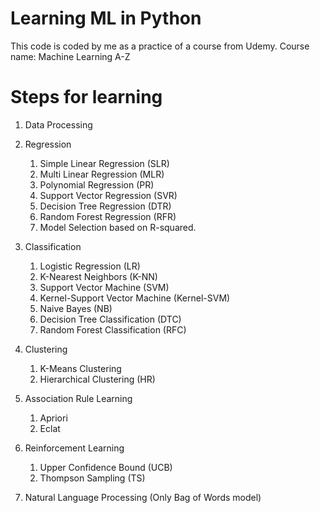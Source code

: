 # Learning ML in Python 

This code is coded by me as a practice of a course from Udemy.
Course name: Machine Learning A-Z

# Steps for learning

1) Data Processing 

2) Regression
    1) Simple Linear Regression (SLR)
    2) Multi Linear Regression (MLR)
    3) Polynomial Regression (PR)
    4) Support Vector Regression (SVR)
    5) Decision Tree Regression (DTR)
    6) Random Forest Regression (RFR)
    7) Model Selection based on R-squared.

3) Classification
    1) Logistic Regression (LR)
    2) K-Nearest Neighbors (K-NN)
    3) Support Vector Machine (SVM)
    4) Kernel-Support Vector Machine (Kernel-SVM)
    5) Naive Bayes (NB)
    6) Decision Tree Classification (DTC)
    7) Random Forest Classification (RFC)

4) Clustering
    1) K-Means Clustering
    2) Hierarchical Clustering (HR)

5) Association Rule Learning
    1) Apriori
    2) Eclat

6) Reinforcement Learning
    1) Upper Confidence Bound (UCB)
    2) Thompson Sampling (TS)

7) Natural Language Processing (Only Bag of Words model)